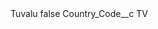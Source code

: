 <?xml version="1.0" encoding="UTF-8"?>
<CustomMetadata xmlns="http://soap.sforce.com/2006/04/metadata" xmlns:xsi="http://www.w3.org/2001/XMLSchema-instance" xmlns:xsd="http://www.w3.org/2001/XMLSchema">
    <label>Tuvalu</label>
    <protected>false</protected>
    <values>
        <field>Country_Code__c</field>
        <value xsi:type="xsd:string">TV</value>
    </values>
</CustomMetadata>
